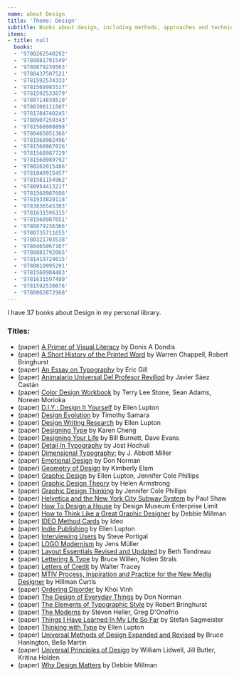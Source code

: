 ```yaml
---
name: about Design
title: 'Theme: Design'
subtitle: Books about design, including methods, approaches and techniques
items:
- title: null
  books:
  - '9780262540292'
  - '9780881791549'
  - '9780879239503'
  - '9788437507521'
  - '9781592534333'
  - '9781568985527'
  - '9781592533879'
  - '9780714838519'
  - '9780300111507'
  - '9781784740245'
  - '9780907259343'
  - '9781568980898'
  - '9780465051366'
  - '9781568982496'
  - '9781568987026'
  - '9781568987729'
  - '9781568989792'
  - '9780262015486'
  - '9781840915457'
  - '9781581154962'
  - '9780954413217'
  - '9781568987606'
  - '9781933820118'
  - '9783836545303'
  - '9781631596315'
  - '9781568987651'
  - '9780879236366'
  - '9780735711655'
  - '9780321703538'
  - '9780465067107'
  - '9780881792065'
  - '9781419724015'
  - '9780810995291'
  - '9781568984483'
  - '9781631597480'
  - '9781592530076'
  - '9780062872968'
---
```

I have 37 books about Design in my personal library.

### Titles:
- (paper) [A Primer of Visual Literacy](/books/info/9780262540292) by Donis A Dondis
- (paper) [A Short History of the Printed Word](/books/info/9780881791549) by Warren Chappell, Robert Bringhurst
- (paper) [An Essay on Typography](/books/info/9780879239503) by Eric Gill
- (paper) [Animalario Universal Del Profesor Revillod](/books/info/9788437507521) by Javier Sáez Castán
- (paper) [Color Design Workbook](/books/info/9781592534333) by Terry Lee Stone, Sean Adams, Noreen Morioka
- (paper) [D.I.Y.: Design It Yourself](/books/info/9781568985527) by Ellen Lupton
- (paper) [Design Evolution](/books/info/9781592533879) by Timothy Samara
- (paper) [Design Writing Research](/books/info/9780714838519) by Ellen Lupton
- (paper) [Designing Type](/books/info/9780300111507) by Karen Cheng
- (paper) [Designing Your Life](/books/info/9781784740245) by Bill Burnett, Dave Evans
- (paper) [Detail In Typography](/books/info/9780907259343) by Jost Hochuli
- (paper) [Dimensional Typography:](/books/info/9781568980898) by J. Abbott Miller
- (paper) [Emotional Design](/books/info/9780465051366) by Don Norman
- (paper) [Geometry of Design](/books/info/9781568982496) by Kimberly Elam
- (paper) [Graphic Design](/books/info/9781568987026) by Ellen Lupton, Jennifer Cole Phillips
- (paper) [Graphic Design Theory](/books/info/9781568987729) by Helen Armstrong
- (paper) [Graphic Design Thinking](/books/info/9781568989792) by Jennifer Cole Phillips
- (paper) [Helvetica and the New York City Subway System](/books/info/9780262015486) by Paul Shaw
- (paper) [How To Design a House](/books/info/9781840915457) by Design Museum Enterprise Limit
- (paper) [How to Think Like a Great Graphic Designer](/books/info/9781581154962) by Debbie Millman
- (paper) [IDEO Method Cards](/books/info/9780954413217) by Ideo
- (paper) [Indie Publishing](/books/info/9781568987606) by Ellen Lupton
- (paper) [Interviewing Users](/books/info/9781933820118) by Steve Portigal
- (paper) [LOGO Modernism](/books/info/9783836545303) by Jens Müller
- (paper) [Layout Essentials Revised and Updated](/books/info/9781631596315) by Beth Tondreau
- (paper) [Lettering & Type](/books/info/9781568987651) by Bruce Willen, Nolen Strals
- (paper) [Letters of Credit](/books/info/9780879236366) by Walter Tracey
- (paper) [MTIV Process, Inspiration and Practice for the New Media Designer](/books/info/9780735711655) by Hillman Curtis
- (paper) [Ordering Disorder](/books/info/9780321703538) by Khoi Vinh
- (paper) [The Design of Everyday Things](/books/info/9780465067107) by Don Norman
- (paper) [The Elements of Typographic Style](/books/info/9780881792065) by Robert Bringhurst
- (paper) [The Moderns](/books/info/9781419724015) by Steven Heller, Greg D'Onofrio
- (paper) [Things I Have Learned In My Life So Far](/books/info/9780810995291) by Stefan Sagmeister
- (paper) [Thinking with Type](/books/info/9781568984483) by Ellen Lupton
- (paper) [Universal Methods of Design Expanded and Revised](/books/info/9781631597480) by Bruce Hanington, Bella Martin
- (paper) [Universal Principles of Design](/books/info/9781592530076) by William Lidwell, Jill Butler, Kritina Holden
- (paper) [Why Design Matters](/books/info/9780062872968) by Debbie Millman
